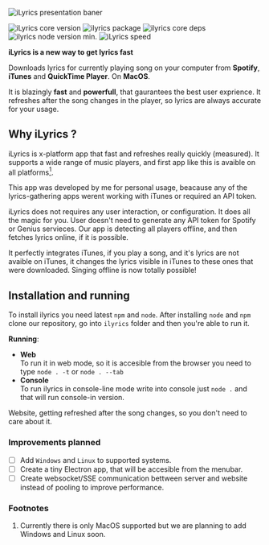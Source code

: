![iLyrics presentation baner](https://i.imgur.com/eNGMh1M.png)

![iLyrics core version](https://img.shields.io/npm/v/ilyrics-core)
![ilyrics package](https://img.shields.io/github/package-json/v/mondonno/ilyrics/master/ilyrics)
![ilyrics core deps](https://img.shields.io/librariesio/release/npm/ilyrics-core)
![ilyrics node version min.](https://img.shields.io/badge/node-%3E%3D13.0.0-for%20me%3F)
![iLyrics speed](https://img.shields.io/badge/iLyrics%20av.%20speed-0.24--0.34-i)


**iLyrics is a new way to get lyrics fast**

Downloads lyrics for currently playing song on your computer from **Spotify**, **iTunes** and **QuickTime Player**.
On **MacOS**.

It is blazingly **fast** and **powerfull**, that gaurantees the best user exprience.<bt>
It refreshes after the song changes in the player, so lyrics are always accurate for your usage.

## Why iLyrics ?
    
iLyrics is x-platform app that fast and refreshes really quickly (measured).
It supports a wide range of music players, and first app like this is avaible on all platforms<a href="#foot_notes"><sup>1</sup></a>.

This app was developed by me for personal usage, beacause any of the lyrics-gathering apps werent working with iTunes or required an API token.

iLyrics does not requires any user interaction, or configuration. It does all the magic for you.
User doesn't need to generate any API token for Spotify or Genius servieces. Our app is detecting all players offline, and then fetches lyrics online, if it is possible.

It perfectly integrates iTunes, if you play a song, and it's lyrics are not avaible on iTunes, it changes the lyrics visible in iTunes to these ones that were downloaded.
Singing offline is now totally possible!

## Installation and running
To install ilyrics you need latest `npm` and `node`. 
After installing `node` and `npm` clone our repository, go into `ilyrics` folder and then you're able to run it.

**Running**:
- **Web**<br>
    To run it in web mode, so it is accesible from the browser you need to type `node . -t` or `node . --tab`
- **Console**<br>
    To run ilyrics in console-line mode write into console just `node .` and that will run console-in version.

Website, getting refreshed after the song changes, so you don't need to care about it.

### Improvements planned
- [ ] Add `Windows` and `Linux` to supported systems.
- [ ] Create a tiny Electron app, that will be accesible from the menubar.
- [ ] Create websocket/SSE communication bettween server and website instead of pooling to improve performance.

<h3 id="foot_notes">Footnotes</h3>
    
1. Currently there is only MacOS supported but we are planning to add Windows and Linux soon.
